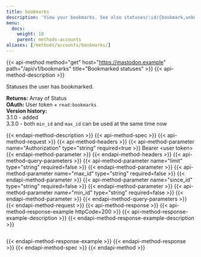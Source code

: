 ```yaml
---
title: bookmarks
description: 'View your bookmarks. See also statuses/:id/{bookmark,unbookmark}'
menu:
  docs:
    weight: 10
    parent: methods-accounts
aliases: [/methods/accounts/bookmarks/]
---
```


{{< api-method method="get" host="https://mastodon.example" path="/api/v1/bookmarks" title="Bookmarked statuses" >}}
{{< api-method-description >}}

Statuses the user has bookmarked.

**Returns:** Array of Status\
**OAuth:** User token + `read:bookmarks`\
**Version history:**\
3.1.0 - added\
3.3.0 - both `min_id` and `max_id` can be used at the same time now

{{< endapi-method-description >}}
{{< api-method-spec >}}
{{< api-method-request >}}
{{< api-method-headers >}}
{{< api-method-parameter name="Authorization" type="string" required=true >}}
Bearer &lt;user token&gt;
{{< endapi-method-parameter >}}
{{< endapi-method-headers >}}
{{< api-method-query-parameters >}}
{{< api-method-parameter name="limit" type="string" required=false >}}
{{< endapi-method-parameter >}}
{{< api-method-parameter name="max_id" type="string" required=false >}}
{{< endapi-method-parameter >}}
{{< api-method-parameter name="since_id" type="string" required=false >}}
{{< endapi-method-parameter >}}
{{< api-method-parameter name="min_id" type="string" required=false >}}
{{< endapi-method-parameter >}}
{{< endapi-method-query-parameters >}}
{{< endapi-method-request >}}
{{< api-method-response >}}
{{< api-method-response-example httpCode=200 >}}
{{< api-method-response-example-description >}}
{{< endapi-method-response-example-description >}}


```

```
{{< endapi-method-response-example >}}
{{< endapi-method-response >}}
{{< endapi-method-spec >}}
{{< endapi-method >}}


